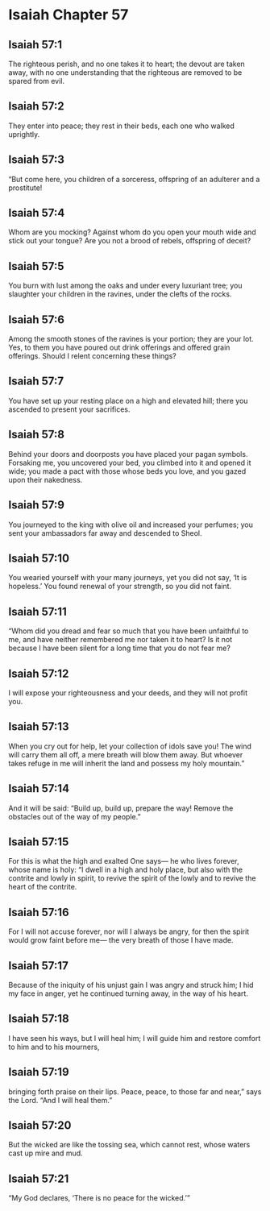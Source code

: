 # Isaiah Chapter 57

## Isaiah 57:1
The righteous perish, and no one takes it to heart; the devout are taken away, with no one understanding that the righteous are removed to be spared from evil.

## Isaiah 57:2
They enter into peace; they rest in their beds, each one who walked uprightly.

## Isaiah 57:3
“But come here, you children of a sorceress, offspring of an adulterer and a prostitute!

## Isaiah 57:4
Whom are you mocking? Against whom do you open your mouth wide and stick out your tongue? Are you not a brood of rebels, offspring of deceit?

## Isaiah 57:5
You burn with lust among the oaks and under every luxuriant tree; you slaughter your children in the ravines, under the clefts of the rocks.

## Isaiah 57:6
Among the smooth stones of the ravines is your portion; they are your lot. Yes, to them you have poured out drink offerings and offered grain offerings. Should I relent concerning these things?

## Isaiah 57:7
You have set up your resting place on a high and elevated hill; there you ascended to present your sacrifices.

## Isaiah 57:8
Behind your doors and doorposts you have placed your pagan symbols. Forsaking me, you uncovered your bed, you climbed into it and opened it wide; you made a pact with those whose beds you love, and you gazed upon their nakedness.

## Isaiah 57:9
You journeyed to the king with olive oil and increased your perfumes; you sent your ambassadors far away and descended to Sheol.

## Isaiah 57:10
You wearied yourself with your many journeys, yet you did not say, ‘It is hopeless.’ You found renewal of your strength, so you did not faint.

## Isaiah 57:11
“Whom did you dread and fear so much that you have been unfaithful to me, and have neither remembered me nor taken it to heart? Is it not because I have been silent for a long time that you do not fear me?

## Isaiah 57:12
I will expose your righteousness and your deeds, and they will not profit you.

## Isaiah 57:13
When you cry out for help, let your collection of idols save you! The wind will carry them all off, a mere breath will blow them away. But whoever takes refuge in me will inherit the land and possess my holy mountain.”

## Isaiah 57:14
And it will be said: “Build up, build up, prepare the way! Remove the obstacles out of the way of my people.”

## Isaiah 57:15
For this is what the high and exalted One says— he who lives forever, whose name is holy: “I dwell in a high and holy place, but also with the contrite and lowly in spirit, to revive the spirit of the lowly and to revive the heart of the contrite.

## Isaiah 57:16
For I will not accuse forever, nor will I always be angry, for then the spirit would grow faint before me— the very breath of those I have made.

## Isaiah 57:17
Because of the iniquity of his unjust gain I was angry and struck him; I hid my face in anger, yet he continued turning away, in the way of his heart.

## Isaiah 57:18
I have seen his ways, but I will heal him; I will guide him and restore comfort to him and to his mourners,

## Isaiah 57:19
bringing forth praise on their lips. Peace, peace, to those far and near,” says the Lord. “And I will heal them.”

## Isaiah 57:20
But the wicked are like the tossing sea, which cannot rest, whose waters cast up mire and mud.

## Isaiah 57:21
“My God declares, ‘There is no peace for the wicked.’”
